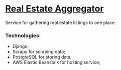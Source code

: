 # [Real Estate Aggregator](http://django-env.eba-n3zgzxbv.us-west-2.elasticbeanstalk.com/)

Service for gathering real estate listings to one place.

### Technologies:
- Django;
- Scrapy for scraping data;
- PostgreSQL for storing data;
- AWS Elastic Beanstalk for hosting service;
